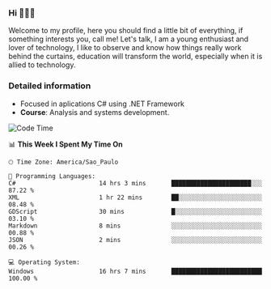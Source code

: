 


### Hi 🙋🏽‍♂️

Welcome to my profile, here you should find a little bit of everything, if something interests you, call me! Let's talk,
I am a young enthusiast and lover of technology, I like to observe and know how things really work behind the curtains, 
education will transform the world, especially when it is allied to technology.

### Detailed information
* Focused in aplications C# using .NET Framework
* **Course**: Analysis and systems development.

<!--START_SECTION:waka-->
![Code Time](http://img.shields.io/badge/Code%20Time-340%20hrs%2052%20mins-blue)

📊 **This Week I Spent My Time On** 

```text
🕑︎ Time Zone: America/Sao_Paulo

💬 Programming Languages: 
C#                       14 hrs 3 mins       ██████████████████████░░░   87.22 % 
XML                      1 hr 22 mins        ██░░░░░░░░░░░░░░░░░░░░░░░   08.48 % 
GDScript                 30 mins             █░░░░░░░░░░░░░░░░░░░░░░░░   03.10 % 
Markdown                 8 mins              ░░░░░░░░░░░░░░░░░░░░░░░░░   00.88 % 
JSON                     2 mins              ░░░░░░░░░░░░░░░░░░░░░░░░░   00.26 % 

💻 Operating System: 
Windows                  16 hrs 7 mins       █████████████████████████   100.00 % 
```


<!--END_SECTION:waka-->


